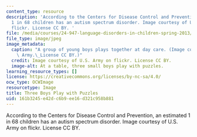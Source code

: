 ```yaml
---
content_type: resource
description: 'According to the Centers for Disease Control and Prevention, an estimated
  1 in 68 children has an autism spectrum disorder. Image courtesy of U.S. Army on
  flickr. License CC BY. '
file: /media/courses/24-947-language-disorders-in-children-spring-2013/161b3245e42dc6b9ee16d321c958b881_24-947s13.jpg
file_type: image/jpeg
image_metadata:
  caption: "A group of young boys plays together at day care. (Image courtesy of U.S.\
    \ Army.\_License CC BY.)"
  credit: Image courtesy of U.S. Army on flickr. License CC BY.
  image-alt: At a table, three small boys play with puzzles.
learning_resource_types: []
license: https://creativecommons.org/licenses/by-nc-sa/4.0/
ocw_type: OCWImage
resourcetype: Image
title: Three Boys Play with Puzzles
uid: 161b3245-e42d-c6b9-ee16-d321c958b881
---
```

According to the Centers for Disease Control and Prevention, an estimated 1 in 68 children has an autism spectrum disorder. Image courtesy of U.S. Army on flickr. License CC BY. 